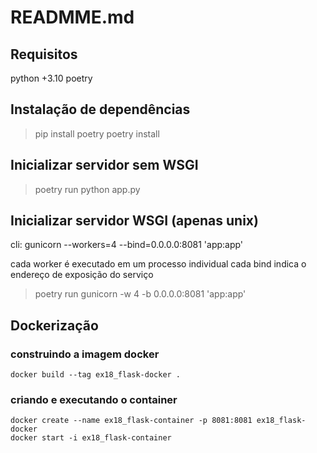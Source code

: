 # READMME.md

## Requisitos

python +3.10
poetry

## Instalação de dependências

> pip install poetry
> poetry install

## Inicializar servidor sem WSGI

> poetry run python app.py

## Inicializar servidor WSGI (apenas unix)

cli: gunicorn --workers=4 --bind=0.0.0.0:8081 'app:app'

cada worker é executado em um processo individual
cada bind indica o endereço de exposição do serviço

> poetry run gunicorn -w 4 -b 0.0.0.0:8081 'app:app'

## Dockerização

### construindo a imagem docker

```
docker build --tag ex18_flask-docker .
```

### criando e executando o container

```
docker create --name ex18_flask-container -p 8081:8081 ex18_flask-docker
docker start -i ex18_flask-container
```
